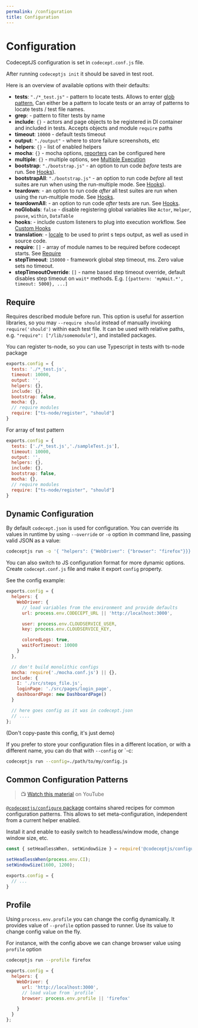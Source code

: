```yaml
---
permalink: /configuration
title: Configuration
---
```


# Configuration

CodeceptJS configuration is set in `codecept.conf.js` file.

After running `codeceptjs init` it should be saved in test root.

Here is an overview of available options with their defaults:

* **tests**: `"./*_test.js"` - pattern to locate tests. Allows to enter [glob pattern](https://github.com/isaacs/node-glob), Can either be a pattern to locate tests or an array of patterns to locate tests / test file names.
* **grep**: - pattern to filter tests by name
* **include**: `{}` - actors and page objects to be registered in DI container and included in tests. Accepts objects and module `require` paths
* **timeout**: `10000` - default tests timeout
* **output**: `"./output"` - where to store failure screenshots, etc
* **helpers**: `{}` - list of enabled helpers
* **mocha**: `{}` - mocha options, [reporters](http://codecept.io/reports/) can be configured here
* **multiple**: `{}` - multiple options, see [Multiple Execution](http://codecept.io/parallel#multiple-browsers-execution)
* **bootstrap**: `"./bootstrap.js"` - an option to run code _before_ tests are run. See [Hooks](http://codecept.io/hooks/#bootstrap-teardown)).
* **bootstrapAll**: `"./bootstrap.js"` - an option to run code _before_ all test suites are run when using the run-multiple mode. See [Hooks](http://codecept.io/hooks/#bootstrap-teardown)).
* **teardown**: - an option to run code _after_  all test suites are run when using the run-multiple mode. See [Hooks](http://codecept.io/hooks/#bootstrap-teardown).
* **teardownAll**: - an option to run code _after_ tests are run. See [Hooks](http://codecept.io/hooks/#bootstrap-teardown).
* **noGlobals**: `false` - disable registering global variables like `Actor`, `Helper`, `pause`, `within`, `DataTable`
* **hooks**: - include custom listeners to plug into execution workflow. See [Custom Hooks](http://codecept.io/hooks/#custom-hooks)
* **translation**: - [locale](http://codecept.io/translation/) to be used to print s  teps output, as well as used in source code.
* **require**: `[]` - array of module names to be required before codecept starts. See [Require](#require)
* **stepTimeout**: `150000` - framework global step timeout, ms. Zero value sets no timeout.
* **stepTimeoutOverride**: `[]` - name based step timeout override, default disables step timeout on `wait*` methods. E.g. `[{pattern: 'myWait.*', timeout: 5000}, ...]`

## Require

Requires described module before run. This option is useful for assertion libraries, so you may `--require should` instead of manually invoking `require('should')` within each test file. It can be used with relative paths, e.g. `"require": ["/lib/somemodule"]`, and installed packages.

You can register ts-node, so you can use Typescript in tests with ts-node package
```js
exports.config = {
  tests: './*_test.js',
  timeout: 10000,
  output: '',
  helpers: {},
  include: {},
  bootstrap: false,
  mocha: {},
  // require modules
  require: ["ts-node/register", "should"]
}
```
For array of test pattern
```js
exports.config = {
  tests: ['./*_test.js','./sampleTest.js'],
  timeout: 10000,
  output: '',
  helpers: {},
  include: {},
  bootstrap: false,
  mocha: {},
  // require modules
  require: ["ts-node/register", "should"]
}
```
## Dynamic Configuration

 By default `codecept.json` is used for configuration. You can override its values in runtime by using `--override` or `-o` option in command line, passing valid JSON as a value:

```sh
codeceptjs run -o '{ "helpers": {"WebDriver": {"browser": "firefox"}}}'
```

 You can also switch to JS configuration format for more dynamic options.
 Create `codecept.conf.js` file and make it export `config` property.

 See the config example:

```js
exports.config = {
  helpers: {
    WebDriver: {
      // load variables from the environment and provide defaults
      url: process.env.CODECEPT_URL || 'http://localhost:3000',

      user: process.env.CLOUDSERVICE_USER,
      key: process.env.CLOUDSERVICE_KEY,

      coloredLogs: true,
      waitForTimeout: 10000
    }
  },

  // don't build monolithic configs
  mocha: require('./mocha.conf.js') || {},
  include: {
    I: './src/steps_file.js',
    loginPage: './src/pages/login_page',
    dashboardPage: new DashboardPage()
  }

  // here goes config as it was in codecept.json
  // ....
};
```

(Don't copy-paste this config, it's just demo)

If you prefer to store your configuration files in a different location, or with a different name, you can do that with `--config` or `-c:

```sh
codeceptjs run --config=./path/to/my/config.js
```

## Common Configuration Patterns

> 📺 [Watch this material](https://www.youtube.com/watch?v=onBnfo_rJa4&t=4s) on YouTube

[`@codeceptjs/configure` package](https://github.com/codeceptjs/configure) contains shared recipes for common configuration patterns. This allows to set meta-configuration, independent from a current helper enabled.

Install it and enable to easily switch to headless/window mode, change window size, etc.

```js
const { setHeadlessWhen, setWindowSize } = require('@codeceptjs/configure');

setHeadlessWhen(process.env.CI);
setWindowSize(1600, 1200);

exports.config = {
  // ...
}
```

## Profile

Using `process.env.profile` you can change the config dynamically.
It provides value of `--profile` option passed to runner.
Use its value to change config value on the fly.

For instance, with the config above we can change browser value using `profile` option

```sh
codeceptjs run --profile firefox
```

```js
exports.config = {
  helpers: {
    WebDriver: {
      url: 'http://localhost:3000',
      // load value from `profile`
      browser: process.env.profile || 'firefox'

    }
  }
};
```

